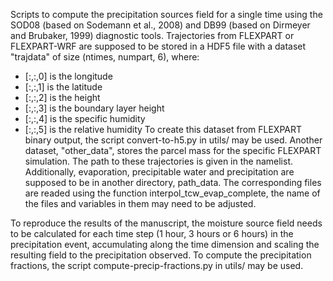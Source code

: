 Scripts to compute the precipitation sources field for a single time using the SOD08 (based on Sodemann et al., 2008) and DB99 (based on Dirmeyer and Brubaker, 1999) diagnostic tools. 
Trajectories from FLEXPART or FLEXPART-WRF are supposed to be stored in a HDF5 file with a dataset "trajdata" of size (ntimes, numpart, 6), where:
- [:,:,0] is the longitude
- [:,:,1] is the latitude
- [:,:,2] is the height
- [:,:,3] is the boundary layer height
- [:,:,4] is the specific humidity
- [:,:,5] is the relative humidity
To create this dataset from FLEXPART binary output, the script convert-to-h5.py in utils/ may be used. Another dataset, "other_data", stores the parcel mass for the specific FLEXPART simulation.
The path to these trajectories is given in the namelist. Additionally, evaporation, precipitable water and precipitation are supposed to be in another directory, path_data. The corresponding files
are readed using the function interpol_tcw_evap_complete, the name of the files and variables in them may need to be adjusted.

To reproduce the results of the manuscript, the moisture source field needs to be calculated for each time step (1 hour, 3 hours or 6 hours) in the precipitation event, accumulating along the
time dimension and scaling the resulting field to the precipitation observed. To compute the precipitation fractions, the script compute-precip-fractions.py in utils/ may be used.
